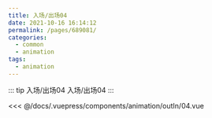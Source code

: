 ```yaml
---
title: 入场/出场04
date: 2021-10-16 16:14:12
permalink: /pages/689081/
categories:
  - common
  - animation
tags:
  - animation
---
```


::: tip 入场/出场04
入场/出场04
:::

<InitDemoBlock>
  <div>
    <animation-outIn-04/>
  </div>
</InitDemoBlock>

<<< @/docs/.vuepress/components/animation/outIn/04.vue